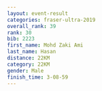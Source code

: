 ```yaml
---
layout: event-result 
categories: fraser-ultra-2019 
overall_rank: 39
rank: 30
bib: 2223
first_name: Mohd Zaki Ami
last_name: Hasan
distance: 22KM
category: 22KM
gender: Male
finish_time: 3-08-59
---
```

